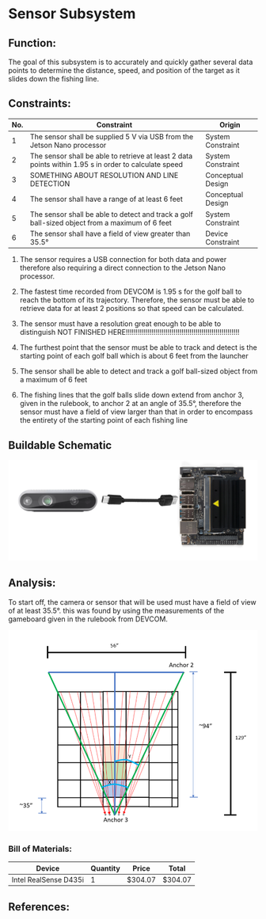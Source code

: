 
# Sensor Subsystem

## **Function:**

The goal of this subsystem is to accurately and quickly gather several data points to determine the
distance, speed, and position of the target as it slides down the fishing line.

## **Constraints:**

| No. | Constraint                                                                                                                                     | Origin            |
|-----|------------------------------------------------------------------------------------------------------------------------------------------------|-------------------|
| 1   | The sensor shall be supplied 5 V via USB from the Jetson Nano processor                                                                        | System Constraint |
| 2   | The sensor shall be able to retrieve at least 2 data points within 1.95 s in order to calculate speed                                          | System Constraint |
| 3   | SOMETHING ABOUT RESOLUTION AND LINE DETECTION | Conceptual Design |
| 4   | The sensor shall have a range of at least 6 feet                                                                                               | Conceptual Design |
| 5   | The sensor shall be able to detect and track a golf ball-sized object from a maximum of 6 feet                                                 | System Constraint |
| 6   | The sensor shall have a field of view greater than 35.5°                                                                                       | Device Constraint |

1. The sensor requires a USB connection for both data and power therefore also requiring a direct connection to the Jetson Nano processor.

2. The fastest time recorded from DEVCOM is 1.95 s for the golf ball to reach the bottom of its trajectory. Therefore, the sensor must be able to retrieve data for at least 2 positions so that speed can be calculated.
3. The sensor must have a resolution great enough to be able to distinguish NOT FINISHED HERE!!!!!!!!!!!!!!!!!!!!!!!!!!!!!!!!!!!!!!!!!!!!!!!!!!!!!!!!!
4. The furthest point that the sensor must be able to track and detect is the starting point of each golf ball which is about 6 feet from the launcher
5. The sensor shall be able to detect and track a golf ball-sized object from a maximum of 6 feet
6. The fishing lines that the golf balls slide down extend from anchor 3, given in the rulebook, to anchor 2 at an angle of 35.5°, therefore the sensor must have a field of view larger than that in order to encompass the entirety of the starting point of each fishing line

## **Buildable Schematic**

![Schematic](../Images/Sensor_subsystem/schematic.png)

## **Analysis:**

To start off, the camera or sensor that will be used must have a field of view of at least 35.5°. this was found by using the measurements of the gameboard given in the rulebook from DEVCOM.

![Min FOV](../Images/Sensor_subsystem/fov.png)

### **Bill of Materials:**

| Device | Quantity | Price | Total |
| ------ | -------- | ----- | ----- |
| Intel RealSense D435i | 1 | $304.07 | $304.07 |

## **References:**


